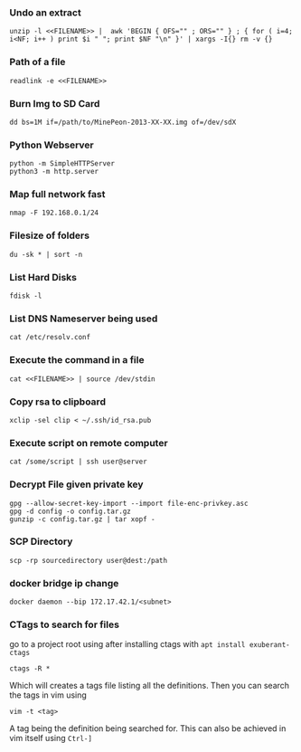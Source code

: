### Undo an extract
```
unzip -l <<FILENAME>> |  awk 'BEGIN { OFS="" ; ORS="" } ; { for ( i=4; i<NF; i++ ) print $i " "; print $NF "\n" }' | xargs -I{} rm -v {}
```

### Path of a file
```
readlink -e <<FILENAME>>
```

### Burn Img to SD Card
```
dd bs=1M if=/path/to/MinePeon-2013-XX-XX.img of=/dev/sdX
```

### Python Webserver
```
python -m SimpleHTTPServer
python3 -m http.server
```

### Map full network fast
```
nmap -F 192.168.0.1/24
```

### Filesize of folders
```
du -sk * | sort -n
```

### List Hard Disks
```
fdisk -l
```

### List DNS Nameserver being used
```
cat /etc/resolv.conf
```

### Execute the command in a file
```
cat <<FILENAME>> | source /dev/stdin
```

### Copy rsa to clipboard
```
xclip -sel clip < ~/.ssh/id_rsa.pub
```

### Execute script on remote computer
```
cat /some/script | ssh user@server
```

### Decrypt File given private key
```
gpg --allow-secret-key-import --import file-enc-privkey.asc
gpg -d config -o config.tar.gz
gunzip -c config.tar.gz | tar xopf -
```

### SCP Directory
```
scp -rp sourcedirectory user@dest:/path
```

### docker bridge ip change
```
docker daemon --bip 172.17.42.1/<subnet>
```

### CTags to search for files
go to a project root using after installing ctags with `apt install exuberant-ctags`
```
ctags -R *
```
Which will creates a tags file listing all the definitions. Then you can search the tags in vim using
```
vim -t <tag>
```
A tag being the definition being searched for. This can also be achieved in vim itself using `Ctrl-]`
